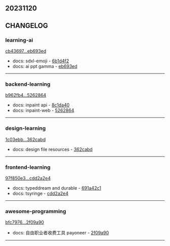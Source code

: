 ## 20231120

## CHANGELOG

### learning-ai

[cb43697...eb693ed](https://github.com/zhbhun/learning-ai/compare/cb43697...eb693ed)

* docs: sdxl-emoji - [6b1d4f2](https://github.com/zhbhun/learning-ai/commit/6b1d4f2c5624ae3e6cab7824816565031912cb76)
* docs: ai ppt gamma - [eb693ed](https://github.com/zhbhun/learning-ai/commit/eb693edec8241bda8da414ecfb1299883c221399)

---

### backend-learning

[b962fb4...5262864](https://github.com/zhbhun/backend-learning/compare/b962fb4...5262864)

* docs: inpaint api - [8c1da40](https://github.com/zhbhun/backend-learning/commit/8c1da40128e969837312ed2c78583cca5388392d)
* docs: inpaint-web - [5262864](https://github.com/zhbhun/backend-learning/commit/5262864d2294acfea59c7039e30942a537a86507)

---

### design-learning

[1c03ebb...362cabd](https://github.com/zhbhun/design-learning/compare/1c03ebb...362cabd)

* docs: design file resources - [362cabd](https://github.com/zhbhun/design-learning/commit/362cabd4ec9bc797fc0178e99ba79073a5cf200a)

---

### frontend-learning

[97f850e3...cdd2a2e4](https://github.com/zhbhun/frontend-learning/compare/97f850e3...cdd2a2e4)

* docs: typeddream and durable - [691a42c1](https://github.com/zhbhun/frontend-learning/commit/691a42c14eb3fde77899e9a90a5af1423dd1a44e)
* docs: tsyringe - [cdd2a2e4](https://github.com/zhbhun/frontend-learning/commit/cdd2a2e4ace3f827a85434ab5d601fc4dcbf5451)

---

### awesome-programming

[bfc7976...2f09a90](https://github.com/zhbhun/awesome-programming/compare/bfc7976...2f09a90)

* docs: 自由职业者收费工具 payoneer - [2f09a90](https://github.com/zhbhun/awesome-programming/commit/2f09a903a2c7a14d75f26de254280d76c2e82497)

---

